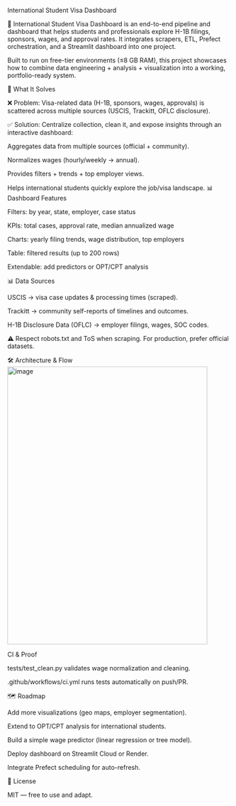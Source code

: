 International Student Visa Dashboard

🧳 International Student Visa Dashboard is an end-to-end pipeline and dashboard that helps students and professionals explore H-1B filings, sponsors, wages, and approval rates. It integrates scrapers, ETL, Prefect orchestration, and a Streamlit dashboard into one project.

Built to run on free-tier environments (≤8 GB RAM), this project showcases how to combine data engineering + analysis + visualization into a working, portfolio-ready system.

🚩 What It Solves

❌ Problem: Visa-related data (H-1B, sponsors, wages, approvals) is scattered across multiple sources (USCIS, Trackitt, OFLC disclosure).

✅ Solution: Centralize collection, clean it, and expose insights through an interactive dashboard:

Aggregates data from multiple sources (official + community).

Normalizes wages (hourly/weekly → annual).

Provides filters + trends + top employer views.

Helps international students quickly explore the job/visa landscape.
📊 Dashboard Features

Filters: by year, state, employer, case status

KPIs: total cases, approval rate, median annualized wage

Charts: yearly filing trends, wage distribution, top employers

Table: filtered results (up to 200 rows)

Extendable: add predictors or OPT/CPT analysis

📊 Data Sources

USCIS → visa case updates & processing times (scraped).

Trackitt → community self-reports of timelines and outcomes.

H-1B Disclosure Data (OFLC) → employer filings, wages, SOC codes.

⚠️ Respect robots.txt and ToS when scraping. For production, prefer official datasets.

🛠️ Architecture & Flow
<img width="451" height="627" alt="image" src="https://github.com/user-attachments/assets/04c370c6-a557-40e1-83c3-9956fde801d9" />

CI & Proof

tests/test_clean.py validates wage normalization and cleaning.

.github/workflows/ci.yml runs tests automatically on push/PR.

🗺️ Roadmap

Add more visualizations (geo maps, employer segmentation).

Extend to OPT/CPT analysis for international students.

Build a simple wage predictor (linear regression or tree model).

Deploy dashboard on Streamlit Cloud or Render.

Integrate Prefect scheduling for auto-refresh.

📜 License

MIT — free to use and adapt.
